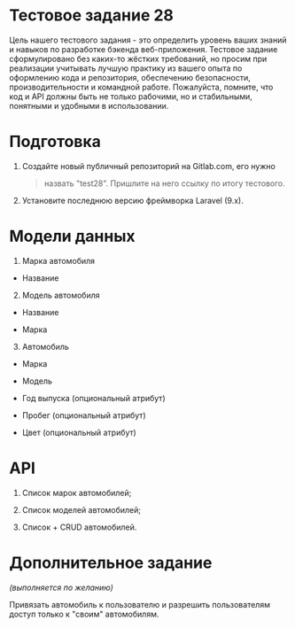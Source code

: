 # Тестовое задание 28

Цель нашего тестового задания - это определить уровень ваших знаний и
навыков по разработке бэкенда веб-приложения. Тестовое задание
сформулировано без каких-то жёстких требований, но просим при реализации
учитывать лучшую практику из вашего опыта по оформлению кода и
репозитория, обеспечению безопасности, производительности и командной
работе. Пожалуйста, помните, что код и API должны быть не только
рабочими, но и стабильными, понятными и удобными в использовании.

# Подготовка

1.  Создайте новый публичный репозиторий на Gitlab.com, его нужно
    > назвать "test28". Пришлите на него ссылку по итогу тестового.

2.  Установите последнюю версию фреймворка Laravel (9.x).

# Модели данных

1.  Марка автомобиля

-   Название

2.  Модель автомобиля

-   Название

-   Марка

3.  Автомобиль

-   Марка

-   Модель

-   Год выпуска (опциональный атрибут)

-   Пробег (опциональный атрибут)

-   Цвет (опциональный атрибут)

# API

1.  Список марок автомобилей;

2.  Список моделей автомобилей;

3.  Список + CRUD автомобилей.

# Дополнительное задание

*(выполняется по желанию)*

Привязать автомобиль к пользователю и разрешить пользователям доступ
только к "своим" автомобилям.
